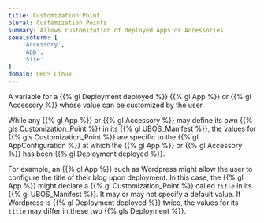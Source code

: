 ```yaml
---
title: Customization Point
plural: Customization Points
summary: Allows customization of deployed Apps or Accessories.
seealsoterm: [
    'Accessory',
    'App',
    'Site'
]
domain: UBOS Linux
---
```


A variable for a {{% gl Deployment deployed %}} {{% gl App %}} or {{% gl Accessory %}} whose value
can be customized by the user.

While any {{% gl App %}} or {{% gl Accessory %}} may define its own {{% gls Customization_Point %}}
in its {{% gl UBOS_Manifest %}}, the values for {{% gls Customization_Point %}} are specific to
the {{% gl AppConfiguration %}} at which the {{% gl App %}} or {{% gl Accessory %}} has been
{{% gl Deployment deployed %}}.

For example, an {{% gl App %}} such as Wordpress might allow the user to configure
the title of their blog upon deployment. In this case, the {{% gl App %}} might
declare a {{% gl Customization_Point %}} called ``title`` in its
{{% gl UBOS_Manifest %}}. It may or may not specify a default value. If Wordpress is
{{% gl Deployment deployed %}} twice, the values for its ``title`` may differ in
these two {{% gls Deployment %}}.
